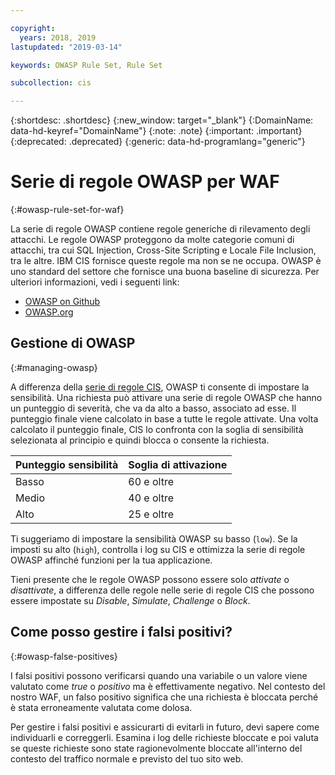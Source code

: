 ```yaml
---

copyright:
  years: 2018, 2019
lastupdated: "2019-03-14"

keywords: OWASP Rule Set, Rule Set

subcollection: cis

---
```


{:shortdesc: .shortdesc}
{:new_window: target="_blank"}
{:DomainName: data-hd-keyref="DomainName"}
{:note: .note}
{:important: .important}
{:deprecated: .deprecated}
{:generic: data-hd-programlang="generic"}


# Serie di regole OWASP per WAF
{:#owasp-rule-set-for-waf}

La serie di regole OWASP contiene regole generiche di rilevamento degli attacchi. Le regole OWASP proteggono da molte categorie comuni di attacchi, tra cui SQL Injection, Cross-Site Scripting e Locale File Inclusion, tra le altre. IBM CIS fornisce queste regole ma non se ne occupa. OWASP è uno standard del settore che fornisce una buona baseline di sicurezza. Per ulteriori informazioni, vedi i seguenti link: 
  * [OWASP on Github](https://github.com/SpiderLabs/owasp-modsecurity-crs)
  * [OWASP.org](https://www.owasp.org/index.php/Category:OWASP_ModSecurity_Core_Rule_Set_Project)

## Gestione di OWASP
{:#managing-owasp}

A differenza della [serie di regole CIS](/docs/infrastructure/cis?topic=cis-cis-rule-set-for-waf), OWASP ti consente di impostare la sensibilità.
Una richiesta può attivare una serie di regole OWASP che hanno un punteggio di severità, che va da alto a basso, associato ad esse. Il punteggio finale viene calcolato in base a tutte le regole attivate. Una volta calcolato il punteggio finale, CIS lo confronta con la soglia di sensibilità selezionata al principio e quindi blocca o consente la richiesta. 

|Punteggio sensibilità| Soglia di attivazione|
|------|---------------|
|Basso   |  60 e oltre|
|Medio|  40 e oltre|
|Alto  |  25 e oltre|

Ti suggeriamo di impostare la sensibilità OWASP su basso (`low`). Se la imposti su alto (`high`), controlla i log su CIS e ottimizza la serie di regole OWASP affinché funzioni per la tua applicazione. 

Tieni presente che le regole OWASP possono essere solo _attivate_ o _disattivate_, a differenza delle regole nelle serie di regole CIS che possono essere impostate su _Disable_, _Simulate_, _Challenge_ o _Block_.

## Come posso gestire i falsi positivi?
{:#owasp-false-positives}

I falsi positivi possono verificarsi quando una variabile o un valore viene valutato come _true_ o _positivo_ ma è effettivamente negativo. Nel contesto del nostro WAF, un falso positivo significa che una richiesta è bloccata perché è stata erroneamente valutata come dolosa. 

Per gestire i falsi positivi e assicurarti di evitarli in futuro, devi sapere come individuarli e correggerli. Esamina i log delle richieste bloccate e poi valuta se queste richieste sono state ragionevolmente bloccate all'interno del contesto del traffico normale e previsto del tuo sito web. 
